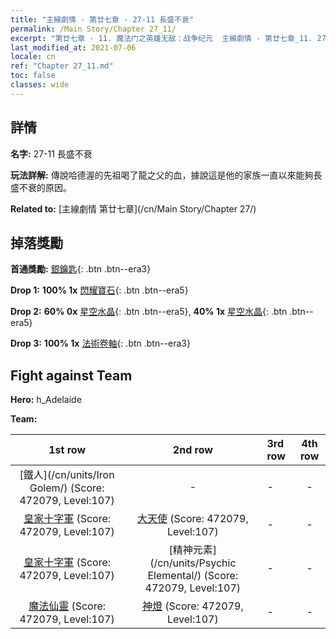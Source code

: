```yaml
---
title: "主線劇情 - 第廿七章 - 27-11 長盛不衰"
permalink: /Main Story/Chapter 27_11/
excerpt: "第廿七章 - 11. 魔法门之英雄无敌：战争纪元  主線劇情 - 第廿七章_11. 27-11 長盛不衰"
last_modified_at: 2021-07-06
locale: cn
ref: "Chapter 27_11.md"
toc: false
classes: wide
---
```


## 詳情

 **名字:** 27-11 長盛不衰

 **玩法詳解:** 傳說哈德渥的先祖喝了龍之父的血，據說這是他的家族一直以來能夠長盛不衰的原因。

 **Related to:** [主線劇情 第廿七章](/cn/Main Story/Chapter 27/)

## 掉落獎勵

 **首通獎勵:** [銀鑰匙](/cn/Items/con_693/){: .btn .btn--era3}

 **Drop 1:** **100% 1x** [閃耀寶石](/cn/Items/mat_100/){: .btn .btn--era5}

 **Drop 2:** **60% 0x** [星空水晶](/cn/Items/mat_94/){: .btn .btn--era5}, **40% 1x** [星空水晶](/cn/Items/mat_94/){: .btn .btn--era5}

 **Drop 3:** **100% 1x** [法術卷軸](/cn/Items/con_694/){: .btn .btn--era3}


## Fight against Team
 **Hero:** h_Adelaide

 **Team:**


  | 1st row | 2nd row | 3rd row | 4th row |
  |:----:|:----:|:----|:----:|
  | [鐵人](/cn/units/Iron Golem/) (Score: 472079, Level:107)  | - | - | - |
  | [皇家十字軍](/cn/units/Swordsman/) (Score: 472079, Level:107)  | [大天使](/cn/units/Angel/) (Score: 472079, Level:107)  | - | - |
  | [皇家十字軍](/cn/units/Swordsman/) (Score: 472079, Level:107)  | [精神元素](/cn/units/Psychic Elemental/) (Score: 472079, Level:107)  | - | - |
  | [魔法仙靈](/cn/units/Sprite/) (Score: 472079, Level:107)  | [神燈](/cn/units/Genie/) (Score: 472079, Level:107)  | - | - |


